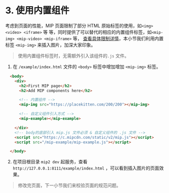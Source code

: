 # 3. 使用内置组件

考虑到页面的性能，MIP 页面限制了部分 HTML 原始标签的使用，如`<img> <video> <iframe>` 等 等，同时提供了可以替代的相应的内置组件标签，如`<mip-img> <mip-video> <mip-iframe>` 等， [查看具体限制详情](../../guide/mip-standard/mip-html-spec.md)，本小节我们利用内置标签 `<mip-img>` 来插入图片，加深大家印象。

  > 使用内置组件标签时，无需额外引入该组件的`.js` 文件。


1. 在 `/example/index.html` 文件的 `<body>` 标签中增加增加 `<mip-img>` 标签。

```html
  <body>
    <div>
      <h2>First MIP page</h2>
      <h2>Add MIP components here</h2>

      <!-- 内置组件 -->
      <mip-img src="https://placekitten.com/200/200"></mip-img>

      <!-- 自定义组件引入方式 -->
      <mip-example></mip-example>

    </div>
    <!-- body的底部引入 mip.js 文件必须 & 自定义组件的 .js 文件 -->
    <script src="https://c.mipcdn.com/static/v2/mip.js"></script>
    <script src="/mip-example/mip-example.js"></script>

  </body>
```

2. 在项目根目录 `mip2 dev` 起服务，查看 `http://127.0.0.1:8111/example/index.html` ，可以看到插入图片的页面效果。



> 修改完页面，下一小节我们来校验页面的规范问题。

